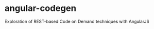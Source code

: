 angular-codegen
===============

Exploration of REST-based Code on Demand techniques with AngularJS
